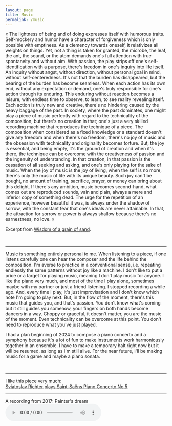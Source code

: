 ```yaml
---
layout: page
title: Music
permalink: /music
---
```


« The lightness of being and of doing expresses itself with humorous traits. Self-mockery and humor have a character of forgiveness which is only possible with emptiness. As a clemency towards oneself, it relativizes all weights on things. Yet, not a thing is taken for granted, the microbe, the leaf, the ant, the sound, or the atom demands one's full attention with true spontaneity and without aim. With passion, the play strips off one's self-identification with a purpose, there's freedom in one's inquiry into life itself. An inquiry without angst, without direction, without personal goal in mind, without self-centeredness. It's not that the burden has disappeared, but the bearing of the burden has become seamless. When each action has its own end, without any expectation or demand, one's truly responsible for one's action through its enduring. This enduring without reaction becomes a leisure, with endless time to observe, to learn, to see reality revealing itself. Each action is truly new and creative, there's no hindering caused by the heavy baggage of the past. In society, where the past dominates, one might play a piece of music perfectly with regard to the technicality of the composition, but there's no creation in that; one's just a very skilled recording machine that reproduces the technique of a piece. The composition when considered as a fixed knowledge or a standard doesn't give any freedom and when there's no freedom, there's no joy of music and the obsession with technicality and originality becomes torture. But, the joy is essential, and being empty, it's the ground of creation and when it's there, the technique can be overcome with the creativeness of passion and the ingenuity of understanding. In that creation, in that passion is the cessation of all seeking and asking, and one's only playing for the sake of music. When the joy of music is the joy of living, when the self is no more, there's only the music of life with its unique beauty. Such joy can't be bought, no amount of training, sacrifice, prayer, or money can bring about this delight. If there's any ambition, music becomes second-hand, what comes out are reproduced sounds, vain and plain, always a mere and inferior copy of something dead. The urge for the repetition of an experience, however beautiful it was, is always under the shadow of sorrow, with the constant fear that one's ideals are never attainable. In that, the attraction for sorrow or power is always shallow because there's no earnestness, no love. »

Excerpt from [Wisdom of a grain of sand](/).

<br>
<hr>

Music is something entirely personal to me. When listening to a piece, if one listens carefully one can hear the composer and the life behind the composition. I'm averse to practice in a conventional sense, i.e. repeating endlessly the same patterns without joy like a machine. I don't like to put a price or a target for playing music, meaning I don't play music for anyone. I like the piano very much, and most of the time I play alone, sometimes maybe with my partner or just a friend listening. I stopped recording a while ago. And, every time I play, it's just improvisation and I don't know which note I'm going to play next. But, in the flow of the moment, there's this music that guides you, and that's passion. You don't know what's coming but it still guides you somehow, your fingers on both hands become dancers in a way. Choppy or graceful, it doesn't matter, you are the music of the moment. Even technicality can be overcome at this point. You don't need to reproduce what you've just played.  

I had a plan beginning of 2024 to compose a piano concerto and a symphony because it's a lot of fun to make instruments work harmoniously together in an ensemble. I have to make a temporary halt right now but it will be resumed, as long as I'm still alive. For the near future, I'll be making music for a game and maybe a piano sonata.

<br>
<hr>

I like this piece very much:  
<a href="https://www.youtube.com/watch?v=o6nSa6UDiKc">Sviatoslav Richter plays Saint-Saëns Piano Concerto No.5</a>.

<hr>

A recording from 2017: Painter's dream
<audio src="files/painter_s_dream.mp3" controls></audio>
